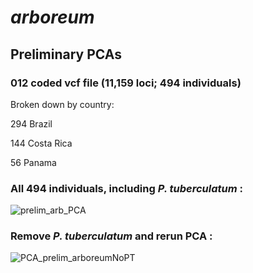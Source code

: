 # *arboreum*
## Preliminary PCAs  
### 012 coded vcf file (11,159 loci; 494 individuals)

Broken down by country: 

294 Brazil

144 Costa Rica

56 Panama

### All 494 individuals, including *P. tuberculatum* : 

![prelim_arb_PCA](https://user-images.githubusercontent.com/30299787/103182265-123cce80-485f-11eb-809b-d053482f3b11.jpg)

### Remove *P. tuberculatum* and rerun PCA : 

![PCA_prelim_arboreumNoPT](https://user-images.githubusercontent.com/30299787/103432337-2ef44180-4b92-11eb-8b3c-a65ef4976873.jpg)
